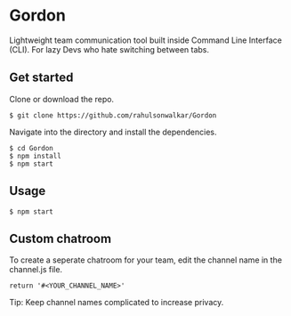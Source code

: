 # Gordon
Lightweight team communication tool built inside Command Line Interface (CLI). For lazy Devs who hate switching between tabs.

<Insert GIF here>

## Get started

Clone or download the repo.
```
$ git clone https://github.com/rahulsonwalkar/Gordon
```
Navigate into the directory and install the dependencies.
```
$ cd Gordon
$ npm install
$ npm start
```
## Usage
```
$ npm start
```

## Custom chatroom

To create a seperate chatroom for your team, edit the channel name in the channel.js file.

`return '#<YOUR_CHANNEL_NAME>'`

Tip: Keep channel names complicated to increase privacy.

